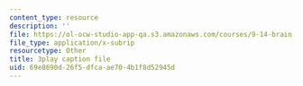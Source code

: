 ```yaml
---
content_type: resource
description: ''
file: https://ol-ocw-studio-app-qa.s3.amazonaws.com/courses/9-14-brain-structure-and-its-origins-spring-2014/69e8690d26f5dfcaae704b1f8d52945d_555119.srt
file_type: application/x-subrip
resourcetype: Other
title: 3play caption file
uid: 69e8690d-26f5-dfca-ae70-4b1f8d52945d
---
```

